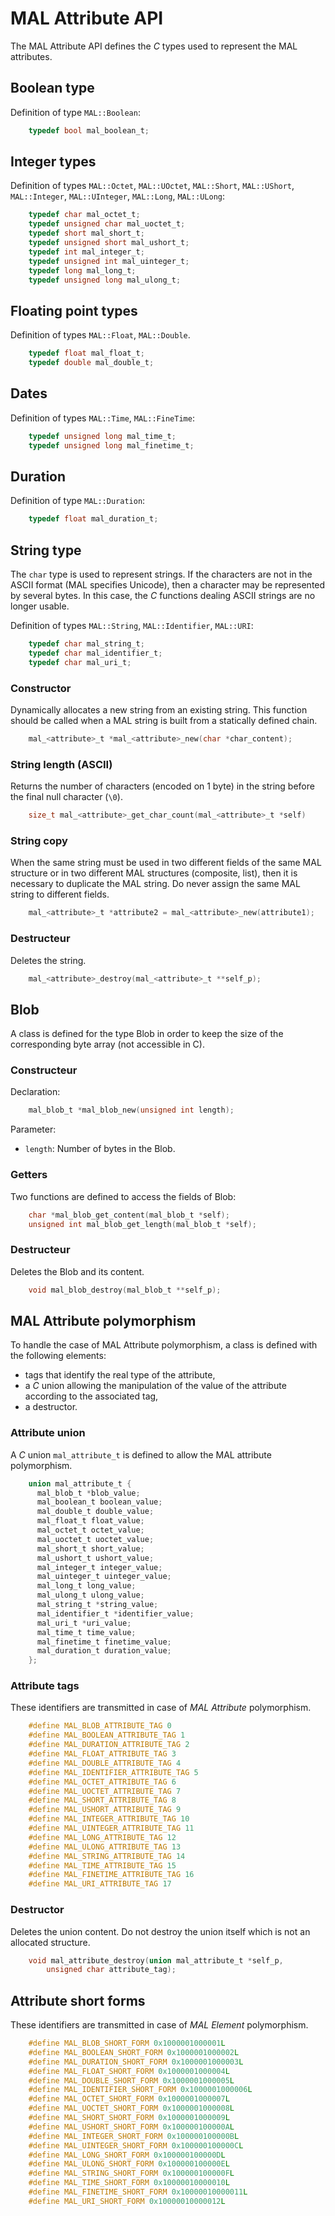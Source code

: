 MAL Attribute API
=================

The MAL Attribute API defines the *C* types used to represent the MAL attributes.

Boolean type
------------

Definition of type `MAL::Boolean`:

```c
	typedef bool mal_boolean_t;
```

Integer types
-------------

Definition of types `MAL::Octet`, `MAL::UOctet`, `MAL::Short`, `MAL::UShort`, `MAL::Integer`, `MAL::UInteger`, `MAL::Long`, `MAL::ULong`:

```c
	typedef char mal_octet_t;
	typedef unsigned char mal_uoctet_t;
	typedef short mal_short_t;
	typedef unsigned short mal_ushort_t;
	typedef int mal_integer_t;
	typedef unsigned int mal_uinteger_t;
	typedef long mal_long_t;
	typedef unsigned long mal_ulong_t;
```

Floating point types
--------------------

Definition of types `MAL::Float`, `MAL::Double`.

```c
	typedef float mal_float_t;
	typedef double mal_double_t;
```

Dates
-----

Definition of types `MAL::Time`, `MAL::FineTime`:

```c
	typedef unsigned long mal_time_t;
	typedef unsigned long mal_finetime_t;
```

Duration
--------

Definition of type `MAL::Duration`:

```c
	typedef float mal_duration_t;
```

String type
-----------

The `char` type is used to represent strings. If the characters are not in the ASCII format
(MAL specifies Unicode), then a character may be represented by several bytes. In this case,
the *C* functions dealing ASCII strings are no longer usable.

Definition of types `MAL::String`, `MAL::Identifier`, `MAL::URI`:

```c
	typedef char mal_string_t;
	typedef char mal_identifier_t;
	typedef char mal_uri_t;
```

### Constructor


Dynamically allocates a new string from an existing string. 
This function should be called when a MAL string is built from a statically defined chain.

```c
	mal_<attribute>_t *mal_<attribute>_new(char *char_content);
```

### String length (ASCII)

Returns the number of characters (encoded on 1 byte) in the string before the final null character (`\0`).

```c
	size_t mal_<attribute>_get_char_count(mal_<attribute>_t *self)
```

### String copy

When the same string must be used in two different fields of the same MAL structure or in two different MAL structures (composite, list), then it is necessary to duplicate the MAL string. Do never assign the same MAL string to different fields.

```c
	mal_<attribute>_t *attribute2 = mal_<attribute>_new(attribute1);
```

### Destructeur

Deletes the string.

```c
	mal_<attribute>_destroy(mal_<attribute>_t **self_p);
```

Blob
----

A class is defined for the type Blob in order to keep the size of the corresponding byte array (not accessible in C).

### Constructeur

Declaration:

```c
	mal_blob_t *mal_blob_new(unsigned int length);
```

Parameter:

  -	`length`: Number of bytes in the Blob.

### Getters

Two functions are defined to access the fields of Blob:

```c
	char *mal_blob_get_content(mal_blob_t *self);
	unsigned int mal_blob_get_length(mal_blob_t *self);
```

### Destructeur

Deletes the Blob and its content.

```c
	void mal_blob_destroy(mal_blob_t **self_p);
```

MAL Attribute polymorphism
--------------------------

To handle the case of MAL Attribute polymorphism, a class is defined with the following elements:

  -	tags that identify the real type of the attribute,
  -	a *C* union allowing the manipulation of the value of the attribute according to the associated tag,
  -	a destructor.

### Attribute union

A *C* union `mal_attribute_t` is defined to allow the MAL attribute polymorphism.

```c
	union mal_attribute_t {
	  mal_blob_t *blob_value;
	  mal_boolean_t boolean_value;
	  mal_double_t double_value;
	  mal_float_t float_value;
	  mal_octet_t octet_value;
	  mal_uoctet_t uoctet_value;
	  mal_short_t short_value;
	  mal_ushort_t ushort_value;
	  mal_integer_t integer_value;
	  mal_uinteger_t uinteger_value;
	  mal_long_t long_value;
	  mal_ulong_t ulong_value;
	  mal_string_t *string_value;
	  mal_identifier_t *identifier_value;
	  mal_uri_t *uri_value;
	  mal_time_t time_value;
	  mal_finetime_t finetime_value;
	  mal_duration_t duration_value;
	};
```

### Attribute tags


These identifiers are transmitted in case of *MAL Attribute* polymorphism.

```c
	#define MAL_BLOB_ATTRIBUTE_TAG 0
	#define MAL_BOOLEAN_ATTRIBUTE_TAG 1
	#define MAL_DURATION_ATTRIBUTE_TAG 2
	#define MAL_FLOAT_ATTRIBUTE_TAG 3
	#define MAL_DOUBLE_ATTRIBUTE_TAG 4
	#define MAL_IDENTIFIER_ATTRIBUTE_TAG 5
	#define MAL_OCTET_ATTRIBUTE_TAG 6
	#define MAL_UOCTET_ATTRIBUTE_TAG 7
	#define MAL_SHORT_ATTRIBUTE_TAG 8
	#define MAL_USHORT_ATTRIBUTE_TAG 9
	#define MAL_INTEGER_ATTRIBUTE_TAG 10
	#define MAL_UINTEGER_ATTRIBUTE_TAG 11
	#define MAL_LONG_ATTRIBUTE_TAG 12
	#define MAL_ULONG_ATTRIBUTE_TAG 13
	#define MAL_STRING_ATTRIBUTE_TAG 14
	#define MAL_TIME_ATTRIBUTE_TAG 15
	#define MAL_FINETIME_ATTRIBUTE_TAG 16
	#define MAL_URI_ATTRIBUTE_TAG 17
```

### Destructor

Deletes the union content.
Do not destroy the union itself which is not an allocated structure.

```c
	void mal_attribute_destroy(union mal_attribute_t *self_p,
	    unsigned char attribute_tag);
```

Attribute short forms
---------------------

These identifiers are transmitted in case of *MAL Element* polymorphism.

```c
	#define MAL_BLOB_SHORT_FORM 0x1000001000001L
	#define MAL_BOOLEAN_SHORT_FORM 0x1000001000002L
	#define MAL_DURATION_SHORT_FORM 0x1000001000003L
	#define MAL_FLOAT_SHORT_FORM 0x1000001000004L
	#define MAL_DOUBLE_SHORT_FORM 0x1000001000005L
	#define MAL_IDENTIFIER_SHORT_FORM 0x1000001000006L
	#define MAL_OCTET_SHORT_FORM 0x1000001000007L
	#define MAL_UOCTET_SHORT_FORM 0x1000001000008L
	#define MAL_SHORT_SHORT_FORM 0x1000001000009L
	#define MAL_USHORT_SHORT_FORM 0x100000100000AL
	#define MAL_INTEGER_SHORT_FORM 0x100000100000BL
	#define MAL_UINTEGER_SHORT_FORM 0x100000100000CL
	#define MAL_LONG_SHORT_FORM 0x100000100000DL
	#define MAL_ULONG_SHORT_FORM 0x100000100000EL
	#define MAL_STRING_SHORT_FORM 0x100000100000FL
	#define MAL_TIME_SHORT_FORM 0x10000010000010L
	#define MAL_FINETIME_SHORT_FORM 0x10000010000011L
	#define MAL_URI_SHORT_FORM 0x10000010000012L
```
